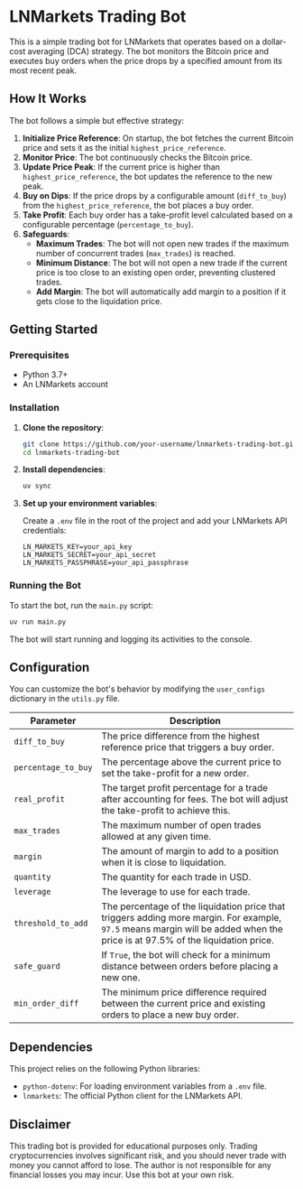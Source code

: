 # LNMarkets Trading Bot

This is a simple trading bot for LNMarkets that operates based on a dollar-cost averaging (DCA) strategy. The bot monitors the Bitcoin price and executes buy orders when the price drops by a specified amount from its most recent peak.

## How It Works

The bot follows a simple but effective strategy:

1.  **Initialize Price Reference**: On startup, the bot fetches the current Bitcoin price and sets it as the initial `highest_price_reference`.
2.  **Monitor Price**: The bot continuously checks the Bitcoin price.
3.  **Update Price Peak**: If the current price is higher than `highest_price_reference`, the bot updates the reference to the new peak.
4.  **Buy on Dips**: If the price drops by a configurable amount (`diff_to_buy`) from the `highest_price_reference`, the bot places a buy order.
5.  **Take Profit**: Each buy order has a take-profit level calculated based on a configurable percentage (`percentage_to_buy`).
6.  **Safeguards**:
    *   **Maximum Trades**: The bot will not open new trades if the maximum number of concurrent trades (`max_trades`) is reached.
    *   **Minimum Distance**: The bot will not open a new trade if the current price is too close to an existing open order, preventing clustered trades.
    *   **Add Margin**: The bot will automatically add margin to a position if it gets close to the liquidation price.

## Getting Started

### Prerequisites

*   Python 3.7+
*   An LNMarkets account

### Installation

1.  **Clone the repository**:
    ```bash
    git clone https://github.com/your-username/lnmarkets-trading-bot.git
    cd lnmarkets-trading-bot
    ```

2.  **Install dependencies**:
    ```bash
    uv sync
    ```

3.  **Set up your environment variables**:

    Create a `.env` file in the root of the project and add your LNMarkets API credentials:

    ```
    LN_MARKETS_KEY=your_api_key
    LN_MARKETS_SECRET=your_api_secret
    LN_MARKETS_PASSPHRASE=your_api_passphrase
    ```

### Running the Bot

To start the bot, run the `main.py` script:

```bash
uv run main.py
```

The bot will start running and logging its activities to the console.

## Configuration

You can customize the bot's behavior by modifying the `user_configs` dictionary in the `utils.py` file.

| Parameter           | Description                                                                                                                                            |
| ------------------- | ------------------------------------------------------------------------------------------------------------------------------------------------------ |
| `diff_to_buy`       | The price difference from the highest reference price that triggers a buy order.                                                                      |
| `percentage_to_buy` | The percentage above the current price to set the take-profit for a new order.                                                                         |
| `real_profit`       | The target profit percentage for a trade after accounting for fees. The bot will adjust the take-profit to achieve this.                                 |
| `max_trades`        | The maximum number of open trades allowed at any given time.                                                                                           |
| `margin`            | The amount of margin to add to a position when it is close to liquidation.                                                                             |
| `quantity`          | The quantity for each trade in USD.                                                                                                                    |
| `leverage`          | The leverage to use for each trade.                                                                                                                    |
| `threshold_to_add`  | The percentage of the liquidation price that triggers adding more margin. For example, `97.5` means margin will be added when the price is at 97.5% of the liquidation price. |
| `safe_guard`        | If `True`, the bot will check for a minimum distance between orders before placing a new one.                                                            |
| `min_order_diff`    | The minimum price difference required between the current price and existing orders to place a new buy order.                                            |

## Dependencies

This project relies on the following Python libraries:

*   `python-dotenv`: For loading environment variables from a `.env` file.
*   `lnmarkets`: The official Python client for the LNMarkets API.


## Disclaimer

This trading bot is provided for educational purposes only. Trading cryptocurrencies involves significant risk, and you should never trade with money you cannot afford to lose. The author is not responsible for any financial losses you may incur. Use this bot at your own risk.
